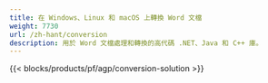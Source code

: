 ```yaml
---
title: 在 Windows、Linux 和 macOS 上轉換 Word 文檔 
weight: 7730
url: /zh-hant/conversion
description: 用於 Word 文檔處理和轉換的高代碼 .NET、Java 和 C++ 庫。
---
```


{{< blocks/products/pf/agp/conversion-solution >}} 